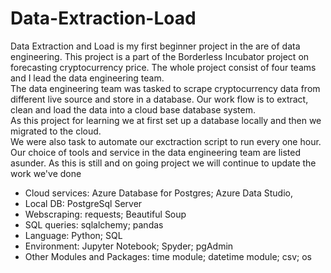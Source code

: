 # Data-Extraction-Load

Data Extraction and Load is my first beginner project in the are of data engineering. This project is a part of the Borderless Incubator project on forecasting cryptocurrency price. The whole project consist of four teams and I lead the data engineering team.\
The data engineering team was tasked to scrape cryptocurrency data from different live source and store in a database. Our work flow is to extract, clean and load the data into a cloud base database system.\
As this project for learning we at first set up a database locally and then we migrated to the cloud.\
We were also task to automate our exctraction script to run every one hour.\
Our choice of tools and service in the data engineering team are listed asunder. As this is still and on going project we will continue to update the work we've done 

* Cloud services: Azure Database for Postgres; Azure Data Studio, 
* Local DB: PostgreSql Server
* Webscraping: requests; Beautiful Soup
* SQL queries: sqlalchemy; pandas
* Language: Python; SQL
* Environment: Jupyter Notebook; Spyder; pgAdmin
* Other Modules and Packages: time module; datetime module; csv; os

